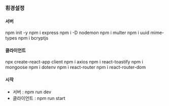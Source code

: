 ### 횐경설정

#### 서버
npm init -y
npm i express
npm i -D nodemon
npm i multer
npm i uuid mime-types
npm i bcryptjs

#### 클라이언트
npx create-react-app client
npm i axios
npm i react-toastify
npm i mongoose
npm i dotenv
npm i react-router
npm i react-router-dom

#### 시작
- 서버 : npm run dev
- 클라이언트 : npm run start